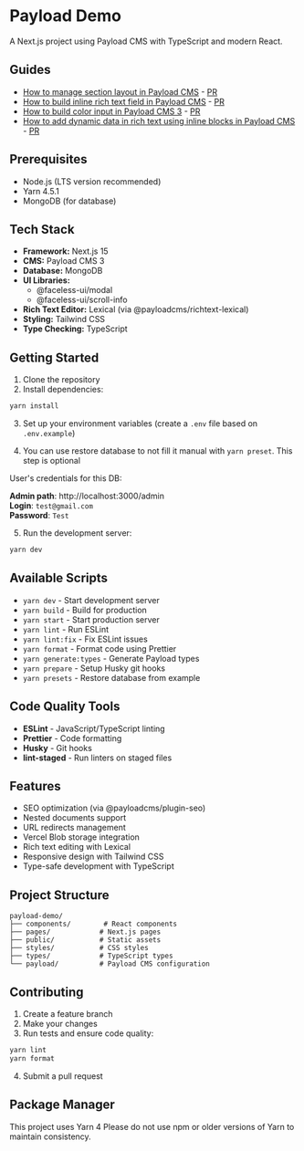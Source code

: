 # Payload Demo

A Next.js project using Payload CMS with TypeScript and modern React.

## Guides

- [How to manage section layout in Payload CMS](https://oleksii-s.dev/blog/how-to-manage-section-layout-in-payload-cms) - [PR](https://github.com/oleksii-st/payload-demo/pull/31)
- [How to build inline rich text field in Payload CMS](https://oleksii-s.dev/blog/how-to-build-inline-rich-text-field-in-payload-cms) - [PR](https://github.com/oleksii-st/payload-demo/pull/49)
- [How to build color input in Payload CMS 3](https://oleksii-s.dev/blog/how-to-build-color-input-in-payload-cms-3) - [PR](https://github.com/oleksii-st/payload-demo/pull/67)
- [How to add dynamic data in rich text using inline blocks in Payload CMS](https://oleksii-s.dev/blog/how-to-add-dynamic-data-in-rich-text-using-inline-blocks-in-payload-cms) - [PR](https://github.com/oleksii-st/payload-demo/pull/78)

## Prerequisites

- Node.js (LTS version recommended)
- Yarn 4.5.1
- MongoDB (for database)

## Tech Stack

- **Framework:** Next.js 15
- **CMS:** Payload CMS 3
- **Database:** MongoDB
- **UI Libraries:**
  - @faceless-ui/modal
  - @faceless-ui/scroll-info
- **Rich Text Editor:** Lexical (via @payloadcms/richtext-lexical)
- **Styling:** Tailwind CSS
- **Type Checking:** TypeScript

## Getting Started

1. Clone the repository
2. Install dependencies:

```bash
yarn install
```

3. Set up your environment variables (create a `.env` file based on `.env.example`)

4. You can use restore database to not fill it manual with `yarn preset`. This step is optional

User's credentials for this DB:

**Admin path**: http://localhost:3000/admin <br/>
**Login**: `test@gmail.com` <br/>
**Password**: `Test` <br/>

5. Run the development server:

```bash
yarn dev
```

## Available Scripts

- `yarn dev` - Start development server
- `yarn build` - Build for production
- `yarn start` - Start production server
- `yarn lint` - Run ESLint
- `yarn lint:fix` - Fix ESLint issues
- `yarn format` - Format code using Prettier
- `yarn generate:types` - Generate Payload types
- `yarn prepare` - Setup Husky git hooks
- `yarn presets` - Restore database from example

## Code Quality Tools

- **ESLint** - JavaScript/TypeScript linting
- **Prettier** - Code formatting
- **Husky** - Git hooks
- **lint-staged** - Run linters on staged files

## Features

- SEO optimization (via @payloadcms/plugin-seo)
- Nested documents support
- URL redirects management
- Vercel Blob storage integration
- Rich text editing with Lexical
- Responsive design with Tailwind CSS
- Type-safe development with TypeScript

## Project Structure

```
payload-demo/
├── components/        # React components
├── pages/            # Next.js pages
├── public/           # Static assets
├── styles/           # CSS styles
├── types/            # TypeScript types
└── payload/          # Payload CMS configuration
```

## Contributing

1. Create a feature branch
2. Make your changes
3. Run tests and ensure code quality:

```bash
yarn lint
yarn format
```

4. Submit a pull request

## Package Manager

This project uses Yarn 4 Please do not use npm or older versions of Yarn to maintain consistency.
